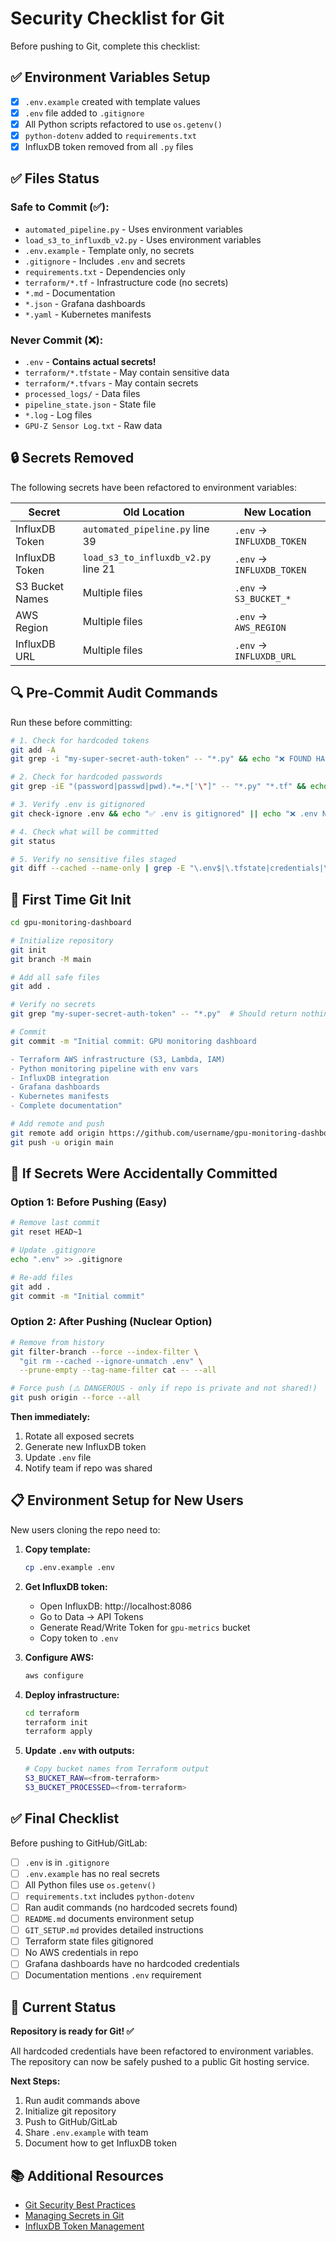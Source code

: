 # Security Checklist for Git

Before pushing to Git, complete this checklist:

## ✅ Environment Variables Setup

- [x] `.env.example` created with template values
- [x] `.env` file added to `.gitignore`
- [x] All Python scripts refactored to use `os.getenv()`
- [x] `python-dotenv` added to `requirements.txt`
- [x] InfluxDB token removed from all `.py` files

## ✅ Files Status

### Safe to Commit (✅):
- `automated_pipeline.py` - Uses environment variables
- `load_s3_to_influxdb_v2.py` - Uses environment variables
- `.env.example` - Template only, no secrets
- `.gitignore` - Includes `.env` and secrets
- `requirements.txt` - Dependencies only
- `terraform/*.tf` - Infrastructure code (no secrets)
- `*.md` - Documentation
- `*.json` - Grafana dashboards
- `*.yaml` - Kubernetes manifests

### Never Commit (❌):
- `.env` - **Contains actual secrets!**
- `terraform/*.tfstate` - May contain sensitive data
- `terraform/*.tfvars` - May contain secrets
- `processed_logs/` - Data files
- `pipeline_state.json` - State file
- `*.log` - Log files
- `GPU-Z Sensor Log.txt` - Raw data

## 🔒 Secrets Removed

The following secrets have been refactored to environment variables:

| Secret | Old Location | New Location |
|--------|-------------|--------------|
| InfluxDB Token | `automated_pipeline.py` line 39 | `.env` → `INFLUXDB_TOKEN` |
| InfluxDB Token | `load_s3_to_influxdb_v2.py` line 21 | `.env` → `INFLUXDB_TOKEN` |
| S3 Bucket Names | Multiple files | `.env` → `S3_BUCKET_*` |
| AWS Region | Multiple files | `.env` → `AWS_REGION` |
| InfluxDB URL | Multiple files | `.env` → `INFLUXDB_URL` |

## 🔍 Pre-Commit Audit Commands

Run these before committing:

```bash
# 1. Check for hardcoded tokens
git add -A
git grep -i "my-super-secret-auth-token" -- "*.py" && echo "❌ FOUND HARDCODED TOKEN!" || echo "✅ No hardcoded tokens"

# 2. Check for hardcoded passwords
git grep -iE "(password|passwd|pwd).*=.*['\"]" -- "*.py" "*.tf" && echo "⚠️ Check passwords" || echo "✅ No hardcoded passwords"

# 3. Verify .env is gitignored
git check-ignore .env && echo "✅ .env is gitignored" || echo "❌ .env NOT gitignored - ADD TO .gitignore NOW!"

# 4. Check what will be committed
git status

# 5. Verify no sensitive files staged
git diff --cached --name-only | grep -E "\.env$|\.tfstate|credentials|\.pem" && echo "❌ SENSITIVE FILES STAGED!" || echo "✅ No sensitive files"
```

## 📝 First Time Git Init

```bash
cd gpu-monitoring-dashboard

# Initialize repository
git init
git branch -M main

# Add all safe files
git add .

# Verify no secrets
git grep "my-super-secret-auth-token" -- "*.py"  # Should return nothing

# Commit
git commit -m "Initial commit: GPU monitoring dashboard

- Terraform AWS infrastructure (S3, Lambda, IAM)
- Python monitoring pipeline with env vars
- InfluxDB integration
- Grafana dashboards
- Kubernetes manifests
- Complete documentation"

# Add remote and push
git remote add origin https://github.com/username/gpu-monitoring-dashboard.git
git push -u origin main
```

## 🚨 If Secrets Were Accidentally Committed

### Option 1: Before Pushing (Easy)

```bash
# Remove last commit
git reset HEAD~1

# Update .gitignore
echo ".env" >> .gitignore

# Re-add files
git add .
git commit -m "Initial commit"
```

### Option 2: After Pushing (Nuclear Option)

```bash
# Remove from history
git filter-branch --force --index-filter \
  "git rm --cached --ignore-unmatch .env" \
  --prune-empty --tag-name-filter cat -- --all

# Force push (⚠️ DANGEROUS - only if repo is private and not shared!)
git push origin --force --all
```

**Then immediately:**
1. Rotate all exposed secrets
2. Generate new InfluxDB token
3. Update `.env` file
4. Notify team if repo was shared

## 📋 Environment Setup for New Users

New users cloning the repo need to:

1. **Copy template:**
   ```bash
   cp .env.example .env
   ```

2. **Get InfluxDB token:**
   - Open InfluxDB: http://localhost:8086
   - Go to Data → API Tokens
   - Generate Read/Write Token for `gpu-metrics` bucket
   - Copy token to `.env`

3. **Configure AWS:**
   ```bash
   aws configure
   ```

4. **Deploy infrastructure:**
   ```bash
   cd terraform
   terraform init
   terraform apply
   ```

5. **Update `.env` with outputs:**
   ```bash
   # Copy bucket names from Terraform output
   S3_BUCKET_RAW=<from-terraform>
   S3_BUCKET_PROCESSED=<from-terraform>
   ```

## ✅ Final Checklist

Before pushing to GitHub/GitLab:

- [ ] `.env` is in `.gitignore`
- [ ] `.env.example` has no real secrets
- [ ] All Python files use `os.getenv()`
- [ ] `requirements.txt` includes `python-dotenv`
- [ ] Ran audit commands (no hardcoded secrets found)
- [ ] `README.md` documents environment setup
- [ ] `GIT_SETUP.md` provides detailed instructions
- [ ] Terraform state files gitignored
- [ ] No AWS credentials in repo
- [ ] Grafana dashboards have no hardcoded credentials
- [ ] Documentation mentions `.env` requirement

## 🎯 Current Status

**Repository is ready for Git! ✅**

All hardcoded credentials have been refactored to environment variables. The repository can now be safely pushed to a public Git hosting service.

**Next Steps:**
1. Run audit commands above
2. Initialize git repository
3. Push to GitHub/GitLab
4. Share `.env.example` with team
5. Document how to get InfluxDB token

## 📚 Additional Resources

- [Git Security Best Practices](https://docs.github.com/en/code-security)
- [Managing Secrets in Git](https://docs.github.com/en/actions/security-guides/encrypted-secrets)
- [InfluxDB Token Management](https://docs.influxdata.com/influxdb/v2/security/tokens/)
